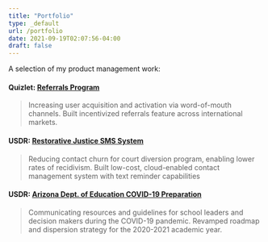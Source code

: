 ```yaml
---
title: "Portfolio"
type: _default
url: /portfolio
date: 2021-09-19T02:07:56-04:00
draft: false
---
```


A selection of my product management work:

#### Quizlet: [Referrals Program](https://quizlet.com/refer-a-friend)
> Increasing user acquisition and activation via word-of-mouth channels. Built incentivized referrals feature across international markets.

#### USDR: [Restorative Justice SMS System](https://www.usdigitalresponse.org/success-stories/modernizing-the-neighborhood-court/)
> Reducing contact churn for court diversion program, enabling lower rates of recidivism. Built low-cost, cloud-enabled contact management system with text reminder capabilities

#### USDR: [Arizona Dept. of Education COVID-19 Preparation](https://www.azed.gov/sites/default/files/media/ROADMAP%20FOR%20REOPENING%20SCHOOLS-091820.pdf)
> Communicating resources and guidelines for school leaders and decision makers during the COVID-19 pandemic. Revamped roadmap and dispersion strategy for the 2020-2021 academic year.

